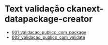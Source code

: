 # Text validação ckanext-datapackage-creator

- [001_validacao_publico_com_package](pages/001_validacao_publico_com_package.html)
- [002_validacao_publico_com_validate](pages/002_validacao_publico_com_validate.html)
